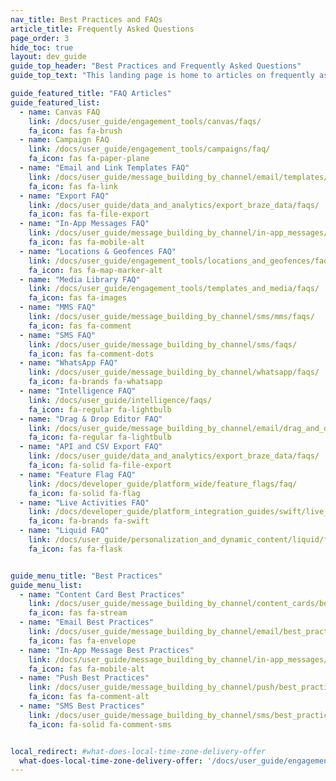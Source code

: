```yaml
---
nav_title: Best Practices and FAQs
article_title: Frequently Asked Questions
page_order: 3
hide_toc: true
layout: dev_guide
guide_top_header: "Best Practices and Frequently Asked Questions"
guide_top_text: "This landing page is home to articles on frequently asked questions and best practices about the Braze dashboard and its features."

guide_featured_title: "FAQ Articles"
guide_featured_list:
  - name: Canvas FAQ
    link: /docs/user_guide/engagement_tools/canvas/faqs/
    fa_icon: fas fa-brush
  - name: Campaign FAQ
    link: /docs/user_guide/engagement_tools/campaigns/faq/
    fa_icon: fas fa-paper-plane
  - name: "Email and Link Templates FAQ"
    link: /docs/user_guide/message_building_by_channel/email/templates/faq/
    fa_icon: fas fa-link
  - name: "Export FAQ"
    link: /docs/user_guide/data_and_analytics/export_braze_data/faqs/
    fa_icon: fas fa-file-export
  - name: "In-App Messages FAQ"
    link: /docs/user_guide/message_building_by_channel/in-app_messages/faq/
    fa_icon: fas fa-mobile-alt
  - name: "Locations & Geofences FAQ"
    link: /docs/user_guide/engagement_tools/locations_and_geofences/faqs/
    fa_icon: fas fa-map-marker-alt
  - name: "Media Library FAQ"
    link: /docs/user_guide/engagement_tools/templates_and_media/faqs/
    fa_icon: fas fa-images
  - name: "MMS FAQ"
    link: /docs/user_guide/message_building_by_channel/sms/mms/faqs/
    fa_icon: fas fa-comment
  - name: "SMS FAQ"
    link: /docs/user_guide/message_building_by_channel/sms/faqs/
    fa_icon: fas fa-comment-dots
  - name: "WhatsApp FAQ"
    link: /docs/user_guide/message_building_by_channel/whatsapp/faqs/
    fa_icon: fa-brands fa-whatsapp
  - name: "Intelligence FAQ"
    link: /docs/user_guide/intelligence/faqs/
    fa_icon: fa-regular fa-lightbulb
  - name: "Drag & Drop Editor FAQ"
    link: /docs/user_guide/message_building_by_channel/email/drag_and_drop/faq/
    fa_icon: fa-regular fa-lightbulb
  - name: "API and CSV Export FAQ"
    link: /docs/user_guide/data_and_analytics/export_braze_data/faqs/
    fa_icon: fa-solid fa-file-export
  - name: "Feature Flag FAQ"
    link: /docs/developer_guide/platform_wide/feature_flags/faq/
    fa_icon: fa-solid fa-flag
  - name: "Live Activities FAQ"
    link: /docs/developer_guide/platform_integration_guides/swift/live_activities/faq/
    fa_icon: fa-brands fa-swift
  - name: "Liquid FAQ"
    link: /docs/user_guide/personalization_and_dynamic_content/liquid/faq/
    fa_icon: fas fa-flask


guide_menu_title: "Best Practices"
guide_menu_list:
  - name: "Content Card Best Practices"
    link: /docs/user_guide/message_building_by_channel/content_cards/best_practices/
    fa_icon: fas fa-stream
  - name: "Email Best Practices"
    link: /docs/user_guide/message_building_by_channel/email/best_practices/
    fa_icon: fas fa-envelope
  - name: "In-App Message Best Practices"
    link: /docs/user_guide/message_building_by_channel/in-app_messages/best_practices/
    fa_icon: fas fa-mobile-alt
  - name: "Push Best Practices"
    link: /docs/user_guide/message_building_by_channel/push/best_practices/
    fa_icon: fas fa-comment-alt
  - name: "SMS Best Practices"
    link: /docs/user_guide/message_building_by_channel/sms/best_practices/
    fa_icon: fa-solid fa-comment-sms


local_redirect: #what-does-local-time-zone-delivery-offer
  what-does-local-time-zone-delivery-offer: '/docs/user_guide/engagement_tools/campaigns/faq/#what-does-local-time-zone-delivery-offer'
---
```


<br>